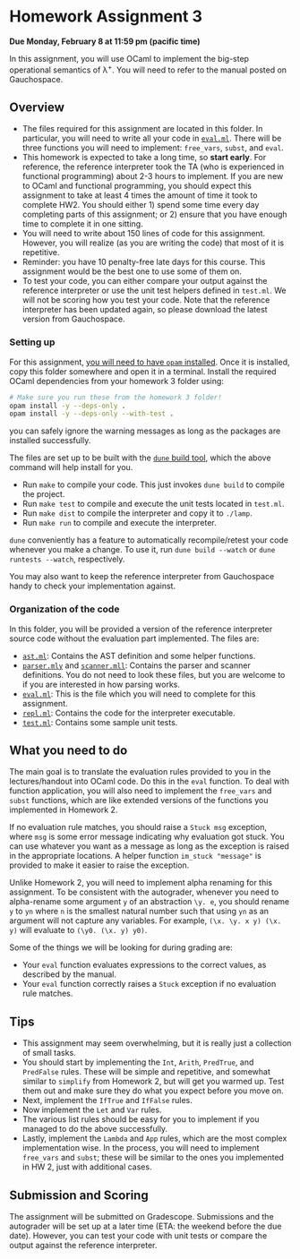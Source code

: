 # Homework Assignment 3

**Due Monday, February 8 at 11:59 pm (pacific time)**

In this assignment, you will use OCaml to implement the big-step operational
semantics of λ<sup>+</sup>. You will need to refer to the manual posted on
Gauchospace.

## Overview

* The files required for this assignment are located in this folder. In
  particular, you will need to write all your code in [`eval.ml`](eval.ml).
  There will be three functions you will need to implement: `free_vars`,
  `subst`, and `eval`.
* This homework is expected to take a long time, so **start early**. For
  reference, the reference interpreter took the TA (who is experienced in
  functional programming) about 2-3 hours to implement. If you are new to OCaml
  and functional programming, you should expect this assignment to take at least
  4 times the amount of time it took to complete HW2. You should either 1) spend
  some time every day completing parts of this assignment; or 2) ensure that you
  have enough time to complete it in one sitting.
* You will need to write about 150 lines of code for this assignment. However,
  you will realize (as you are writing the code) that most of it is repetitive.
* Reminder: you have 10 penalty-free late days for this course. This assignment
  would be the best one to use some of them on.
* To test your code, you can either compare your output against the reference
  interpreter or use the unit test helpers defined in `test.ml`. We will not be
  scoring how you test your code. Note that the reference interpreter has been
  updated again, so please download the latest version from Gauchospace.

### Setting up

For this assignment,
[you will need to have `opam` installed](/sections/section1/install_ocaml.md).
Once it is installed, copy this folder somewhere and open it in a terminal.
Install the required OCaml dependencies from your homework 3 folder using:

```bash
# Make sure you run these from the homework 3 folder!
opam install -y --deps-only .
opam install -y --deps-only --with-test .
```
you can safely ignore the warning messages as long as the packages are installed
successfully.

The files are set up to be built with the [`dune` build
tool](https://dune.readthedocs.io/en/stable/), which the above command will help
install for you.
* Run `make` to compile your code. This just invokes `dune build` to compile the project.
* Run `make test` to compile and execute the unit tests located in `test.ml`.
* Run `make dist` to compile the interpreter and copy it to `./lamp`.
* Run `make run` to compile and execute the interpreter.

`dune` conveniently has a feature to automatically recompile/retest your code
whenever you make a change. To use it, run `dune build --watch` or `dune
runtests --watch`, respectively.

You may also want to keep the reference interpreter from Gauchospace handy to
check your implementation against.

### Organization of the code

In this folder, you will be provided a version of the reference interpreter
source code without the evaluation part implemented. The files are:
* [`ast.ml`](ast.ml): Contains the AST definition and some helper functions.
* [`parser.mly`](parser.mly) and [`scanner.mll`](scanner.mly): Contains the
  parser and scanner definitions. You do not need to look these files, but you
  are welcome to if you are interested in how parsing works.
* [`eval.ml`](eval.ml): This is the file which you will need to complete for this assignment.
* [`repl.ml`](repl.ml): Contains the code for the interpreter executable.
* [`test.ml`](test.ml): Contains some sample unit tests.

## What you need to do

The main goal is to translate the evaluation rules provided to you in the
lectures/handout into OCaml code. Do this in the `eval` function. To deal with
function application, you will also need to implement the `free_vars` and
`subst` functions, which are like extended versions of the functions you
implemented in Homework 2.

If no evaluation rule matches, you should raise a `Stuck msg` exception, where
`msg` is some error message indicating why evaluation got stuck. You can use
whatever you want as a message as long as the exception is raised in the
appropriate locations. A helper function `im_stuck "message"` is provided to
make it easier to raise the exception.

Unlike Homework 2, you will need to implement alpha renaming for this
assignment. To be consistent with the autograder, whenever you need to
alpha-rename some argument `y` of an abstraction `\y. e`, you should rename `y`
to `yn` where `n` is the smallest natural number such that using `yn` as an
argument will not capture any variables. For example, `(\x. \y. x y) (\x. y)`
will evaluate to `(\y0. (\x. y) y0)`.

Some of the things we will be looking for during grading are:
* Your `eval` function evaluates expressions to the correct values, as described
  by the manual.
* Your `eval` function correctly raises a `Stuck` exception if no evaluation
  rule matches.

## Tips

* This assignment may seem overwhelming, but it is really just a collection of
  small tasks.
* You should start by implementing the `Int`, `Arith`, `PredTrue`, and
  `PredFalse` rules. These will be simple and repetitive, and somewhat similar
  to `simplify` from Homework 2, but will get you warmed up. Test them out and
  make sure they do what you expect before you move on.
* Next, implement the `IfTrue` and `IfFalse` rules.
* Now implement the `Let` and `Var` rules.
* The various list rules should be easy for you to implement if you managed to
  do the above successfully.
* Lastly, implement the `Lambda` and `App` rules, which are the most complex
  implementation wise. In the process, you will need to implement `free_vars`
  and `subst`; these will be similar to the ones you implemented in HW 2, just
  with additional cases.

## Submission and Scoring

The assignment will be submitted on Gradescope. Submissions and the autograder
will be set up at a later time (ETA: the weekend before the due date). However,
you can test your code with unit tests or compare the output against the
reference interpreter.
